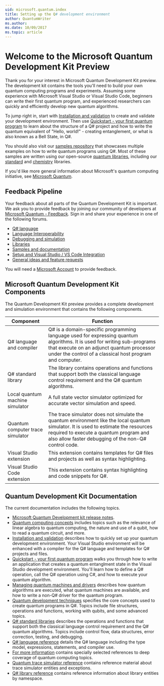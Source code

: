```yaml
---
uid: microsoft.quantum.index
title: Setting up the Q# development environment 
author: QuantumWriter
ms.author:  
ms.date: 10/09/2017
ms.topic: article
---
```


# Welcome to the Microsoft Quantum Development Kit Preview

Thank you for your interest in Microsoft Quantum Development Kit preview. The development kit contains the tools you'll need to build your own quantum computing programs and experiments. Assuming some experience with Microsoft Visual Studio or Visual Studio Code, beginners can write their first quantum program, and experienced researchers can quickly and efficiently develop new quantum algorithms.

To jump right in, start with [Installation and validation](xref:microsoft.quantum.install) to create and validate your development environment. Then use [Quickstart - your first quantum program](xref:microsoft.quantum.write-program) to learn about the structure of a Q# project and how to write the quantum equivalent of "Hello, world!" - creating entanglement, or what is also known as a Bell State, in Q#.

You should also visit our [samples repository](https://github.com/Microsoft/Quantum) that showcases multiple examples on how to write quantum programs using Q#. Most of these samples are written using our open-source [quantum libraries](https://github.com/Microsoft/QuantumLibraries), including our [standard](xref:microsoft.quantum.libraries.standard.intro) and [chemistry](xref:microsoft.quantum.chemistry.concepts.intro) libraries. 

If you'd like more general information about Microsoft's quantum computing initiative, see [Microsoft Quantum](https://www.microsoft.com/en-us/quantum/).

## Feedback Pipeline

Your feedback about all parts of the Quantum Development Kit is important. We ask you to provide feedback by joining our community of developers at [Microsoft Quantum - Feedback](https://quantum.uservoice.com/). Sign in and share your experience in one of the following forums.

- [Q# language](https://quantum.uservoice.com/forums/906208-q-language)
- [Language Interoperability](https://quantum.uservoice.com/forums/910546-language-interoperability)
- [Debugging and simulation](https://quantum.uservoice.com/forums/906940-debugging-and-simulation)
- [Libraries](https://quantum.uservoice.com/forums/906952-libraries)
- [Samples and documentation](https://quantum.uservoice.com/forums/906946-samples-and-documentation)
- [Setup and Visual Studio / VS Code Integration](https://quantum.uservoice.com/forums/906943-setup-and-visual-studio-vs-code-integration)
- [General ideas and feature requests](https://quantum.uservoice.com/forums/906097-general-ideas-and-feature-requests)

You will need a [Microsoft Account](https://signup.live.com/) to provide feedback.

## Microsoft Quantum Development Kit Components

The Quantum Development Kit preview provides a complete development and simulation environment that contains the following components.

| Component | Function |
| --------- | -------- |
| Q# language and compiler | Q# is a domain-specific programming language used for expressing quantum algorithms. It is used for writing sub-programs that execute on an adjunct quantum processor under the control of a classical host program and computer. |
| Q# standard library | The library contains operations and functions that support both the classical language control requirement and the Q# quantum algorithms. |
| Local quantum machine simulator | A full state vector simulator optimized for accurate vector simulation and speed. |
| Quantum computer trace simulator | The trace simulator does not simulate the quantum environment like the local quantum simulator. It is used to estimate the resources required to execute a quantum program and also allow faster debugging of the non-Q# control code. |
| Visual Studio extension | This extension contains templates for Q# files and projects as well as syntax highlighting. |
| Visual Studio Code extension | This extension contains syntax highlighting and code snippets for Q#. |


## Quantum Development Kit Documentation

The current documentation includes the following topics.

* [Microsoft Quantum Development kit release notes](xref:microsoft.quantum.relnotes).
* [Quantum computing concepts](xref:microsoft.quantum.concepts.intro) includes topics such as the relevance of linear algebra to quantum computing, the nature and use of a qubit, how to read a quantum circuit, and more.
* [Installation and validation](xref:microsoft.quantum.install) describes how to quickly set up your quantum development environment. Your Visual Studio environment will be enhanced with a compiler for the Q# language and templates for Q# projects and files.
* [Quickstart - your first quantum program](xref:microsoft.quantum.write-program) walks you through how to write an application that creates a quantum entanglment state in the Visual Studio development environment. You'll learn how to define a Q# operation, call the Q# operation using C#, and how to execute your quantum algorithm.
* [Managing quantum machines and drivers](xref:microsoft.quantum.machines) describes how quantum algorithms are executed, what quantum machines are available, and how to write a non-Q# driver for the quantum program.
* [Quantum development techniques](xref:microsoft.quantum.techniques.intro) specifies the core concepts used to create quantum programs in Q#. Topics include file structures, operations and functions, working with qubits, and some advanced topics.
* [Q# standard libraries](xref:microsoft.quantum.libraries.standard.intro) describes the operations and functions that support both the classical language control requirement and the Q# quantum algorithms. Topics include control flow, data structures, error correction, testing, and debugging. 
* [Q# language reference](xref:microsoft.quantum.language.intro) details the Q# language including the type model, expressions, statements, and compiler use.
* [For more information](xref:microsoft.quantum.more-information) contains specially selected references to deep coverage of quantum computing topics.
* [Quantum trace simulator reference](https://docs.microsoft.com/en-us/dotnet/api/Microsoft.Quantum.Simulation.Simulators.QCTraceSimulators?branch=master&view=qsharp-preview) contains reference material about trace simulator entities and exceptions.
* [Q# library reference](xref:microsoft.quantum.standardlibsintro) contains reference information about library entities by namespace.
